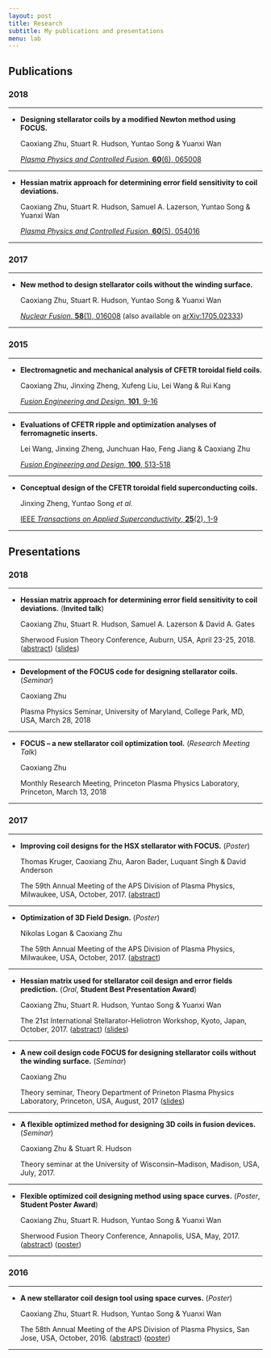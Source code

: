 ```yaml
---
layout: post
title: Research
subtitle: My publications and presentations
menu: lab
---
```


## Publications

### 2018

-----------------

- **Designing stellarator coils by a modified Newton method using FOCUS.**

  Caoxiang Zhu, Stuart R. Hudson, Yuntao Song & Yuanxi Wan

  [*Plasma Physics and Controlled Fusion*, **60**(6), 065008](http://iopscience.iop.org/article/10.1088/1361-6587/aab8c2/)

-----------------

- **Hessian matrix approach for determining error field sensitivity to coil deviations.**

  Caoxiang Zhu, Stuart R. Hudson, Samuel A. Lazerson, Yuntao Song & Yuanxi Wan

  [*Plasma Physics and Controlled Fusion*, **60**(5), 054016](http://iopscience.iop.org/article/10.1088/1361-6587/aab6cb/)

-----------------

### 2017

-----------------

- **New method to design stellarator coils without the winding surface.**

  Caoxiang Zhu, Stuart R. Hudson, Yuntao Song & Yuanxi Wan
  
  [*Nuclear Fusion*, **58**(1), 016008](http://iopscience.iop.org/article/10.1088/1741-4326/aa8e0a) (also available on [arXiv:1705.02333](https://arxiv.org/abs/1705.02333))
  
-----------------

### 2015

-----------------

- **Electromagnetic and mechanical analysis of CFETR toroidal field coils.**

  Caoxiang Zhu, Jinxing Zheng, Xufeng Liu, Lei Wang & Rui Kang
  
  [*Fusion Engineering and Design*, **101**, 9-16](http://www.sciencedirect.com/science/article/pii/S0920379615302799)
  
-----------------  

- **Evaluations of CFETR ripple and optimization analyses of ferromagnetic inserts.**

  Lei Wang, Jinxing Zheng, Junchuan Hao, Feng Jiang & Caoxiang Zhu
  
  [*Fusion Engineering and Design*, **100**, 513-518](http://www.sciencedirect.com/science/article/pii/S0920379615302532)
  
-----------------

- **Conceptual design of the CFETR toroidal field superconducting coils.**

  Jinxing Zheng, Yuntao Song *et al.*
  
  [IEEE *Transactions on Applied Superconductivity*, **25**(2), 1-9](http://ieeexplore.ieee.org/abstract/document/7027224/)
  
-----------------

## Presentations

### 2018

-----------------

- **Hessian matrix approach for determining error field sensitivity to coil deviations.** (**Invited talk**)

  Caoxiang Zhu, Stuart R. Hudson, Samuel A. Lazerson & David A. Gates
  
  Sherwood Fusion Theory Conference, Auburn, USA, April 23-25, 2018. 
  ([abstract](/assets/files/abs_Zhu_Sherwood2018.pdf))
  ([slides](/assets/files/ppt_Zhu_Sherwood2018.pdf))
  
-----------------

- **Development of the FOCUS code for designing stellarator coils.** (*Seminar*)

  Caoxiang Zhu
  
  Plasma Physics Seminar, University of Maryland, College Park, MD, USA, March 28, 2018

-----------------

- **FOCUS – a new stellarator coil optimization tool.** (*Research Meeting Talk*)

  Caoxiang Zhu
  
  Monthly Research Meeting, Princeton Plasma Physics Laboratory, Princeton, March 13, 2018

-----------------

### 2017

-----------------

- **Improving coil designs for the HSX stellarator with FOCUS.** (*Poster*)

  Thomas Kruger, Caoxiang Zhu, Aaron Bader, Luquant Singh & David Anderson
  
  The 59th Annual Meeting of the APS Division of Plasma Physics, Milwaukee, USA, October, 2017.
  ([abstract](/assets/files/abs_Kruger_APS2017.pdf))
  
-----------------
  
- **Optimization of 3D Field Design.** (*Poster*)

  Nikolas Logan & Caoxiang Zhu
  
  The 59th Annual Meeting of the APS Division of Plasma Physics, Milwaukee, USA, October, 2017.
  ([abstract](/assets/files/abs_Logan_APS2017.pdf))
  
-----------------

- **Hessian matrix used for stellarator coil design and error fields prediction.** (*Oral*, **Student Best Presentation Award**)

  Caoxiang Zhu, Stuart R. Hudson, Yuntao Song & Yuanxi Wan
  
  The 21st International Stellarator-Heliotron Workshop, Kyoto, Japan, October, 2017.
  ([abstract](/assets/files/abs_Zhu_ISHW2017.pdf))
  ([slides](/assets/files/ppt_Zhu_ISHW2017.pdf))
  
-----------------

- **A new coil design code FOCUS for designing stellarator coils without the winding surface.**  (*Seminar*)

  Caoxiang Zhu

  Theory seminar, Theory Department of Prineton Plasma Physics Laboratory, Princeton, USA, August, 2017
  ([slides](http://theory.pppl.gov/news/seminars/20170830Zhu.pdf))

-----------------
  
- **A flexible optimized method for designing 3D coils in fusion devices.** (*Seminar*)
  
  Caoxiang Zhu & Stuart R. Hudson
  
  Theory seminar at the University of Wisconsin–Madison, Madison, USA, July, 2017. 
  
-----------------

- **Flexible optimized coil designing method using space curves.** (*Poster*, **Student Poster Award**)
  
  Caoxiang Zhu, Stuart R. Hudson, Yuntao Song & Yuanxi Wan
  
  Sherwood Fusion Theory Conference, Annapolis, USA, May, 2017. 
  ([abstract](/assets/files/abs_Zhu_Sherwood2017.pdf)) 
  ([poster](/assets/files/ppt_Zhu_Sherwood2017.pdf))
  
-----------------

### 2016

-----------------
  
- **A new stellarator coil design tool using space curves.** (*Poster*)
  
  Caoxiang Zhu, Stuart R. Hudson, Yuntao Song & Yuanxi Wan
  
  The 58th Annual Meeting of the APS Division of Plasma Physics, San Jose, USA, October, 2016. 
  ([abstract](/assets/files/abs_Zhu_APS2016.pdf)) 
  ([poster](/assets/files/poster_Zhu_APS2016.pdf))
  
-----------------

